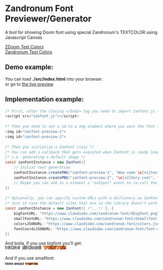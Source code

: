 # Zandronum Font Previewer/Generator
A tool for showing Doom font using special Zandronum's TEXTCOLOR using Javascript Canvas

[ZDoom Text Colors](https://zdoom.org/wiki/Print#Colors)  
[Zandronum Text Colors](https://zandronum.com/forum/viewtopic.php?p=46018#p46018)

## Demo example:
You can load **./src/index.html** into your browser.  
or go to [the live preview](https://www.claudiobo.com/zandronum-font/)

## Implementation example:
```java
/* First, after the closing </body> tag you need to import zanfont.js */
<script src="zanfont.js"></script>

/* Then you need to set a id to a img element where you want the font to be rendered */
<img id="zanfont-preview-1">
<img id="zanfont-preview-2"> 

/* Then you initialize a ZanFont class */
/* You can add a callback that gets executed when ZanFont is ready loading everything */
/* i.e. generating a default image */
const zanFontInstance = new ZanFont({
    // Initial text generation
    zanFontInstance.createPNG("zanfont-preview-1", "Wow some \c[x1]tests!", "bigfont");
    zanFontInstance.createPNG("zanfont-preview-2", "\c[x2]Very cool", "smallfont");
    // Maybe you can add to a element a "onInput" event to re-call the 'createPNG' function
})

/* Optionally, you can specify custom URLs with a dictionary so ZanFont fetchs the required data from other sources */
/* Just in case the default sites that are in the library doesn't work anymore */
const zanFontInstance = new ZanFont({ /*...*/ }, {
    bigFontURL: "https://www.claudiobo.com/zandronum-font/dbigfont.png",
    smallFontURL: "https://www.claudiobo.com/zandronum-font/dsmallfont.png",
    colorsJSONURL: "https://www.claudiobo.com/zandronum-font/colors.json",
    fontCoordsJSONURL: "https://www.claudiobo.com/zandronum-font/font-coords.json"
})

```

And boila, if you use bigfont you'll get:  
![Output Image 1](tools/output1.png)

And if you use smallfont:  
![Output Image 2](tools/output2.png)